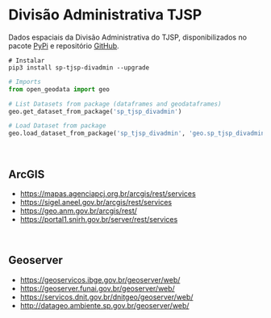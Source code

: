 # Divisão Administrativa TJSP

Dados espaciais da Divisão Administrativa do TJSP, disponibilizados no
pacote [PyPi](https://pypi.org/project/sp-tjsp-divadmin/) e
repositório [GitHub](https://github.com/open-geodata/sp_tjsp_divadmin).

```shell
# Instalar
pip3 install sp-tjsp-divadmin --upgrade
```

```python
# Imports
from open_geodata import geo

# List Datasets from package (dataframes and geodataframes)
geo.get_dataset_from_package('sp_tjsp_divadmin')

# Load Dataset from package
geo.load_dataset_from_package('sp_tjsp_divadmin', 'geo.sp_tjsp_divadmin')
```

<br>

## ArcGIS

- https://mapas.agenciapcj.org.br/arcgis/rest/services
- https://sigel.aneel.gov.br/arcgis/rest/services
- https://geo.anm.gov.br/arcgis/rest/
- https://portal1.snirh.gov.br/server/rest/services

<br>

## Geoserver

- https://geoservicos.ibge.gov.br/geoserver/web/
- https://geoserver.funai.gov.br/geoserver/web/
- https://servicos.dnit.gov.br/dnitgeo/geoserver/web/
- http://datageo.ambiente.sp.gov.br/geoserver/web/
